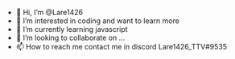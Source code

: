 - 👋 Hi, I’m @Lare1426
- 👀 I’m interested in coding and want to learn more
- 🌱 I’m currently learning javascript
- 💞️ I’m looking to collaborate on ...
- 📫 How to reach me contact me in discord Lare1426_TTV#9535

<!---
Lare1426/Lare1426 is a ✨ special ✨ repository because its `README.md` (this file) appears on your GitHub profile.
You can click the Preview link to take a look at your changes.
--->
